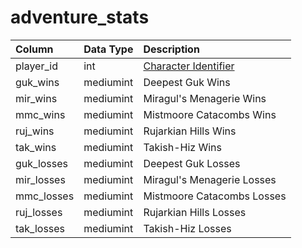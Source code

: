 # adventure\_stats

| Column | Data Type | Description |
| :--- | :--- | :--- |
| player\_id | int | [Character Identifier](../../../schema/categories/characters/character_data.md) |
| guk\_wins | mediumint | Deepest Guk Wins |
| mir\_wins | mediumint | Miragul's Menagerie Wins |
| mmc\_wins | mediumint | Mistmoore Catacombs Wins |
| ruj\_wins | mediumint | Rujarkian Hills Wins |
| tak\_wins | mediumint | Takish-Hiz Wins |
| guk\_losses | mediumint | Deepest Guk Losses |
| mir\_losses | mediumint | Miragul's Menagerie Losses |
| mmc\_losses | mediumint | Mistmoore Catacombs Losses |
| ruj\_losses | mediumint | Rujarkian Hills Losses |
| tak\_losses | mediumint | Takish-Hiz Losses |

